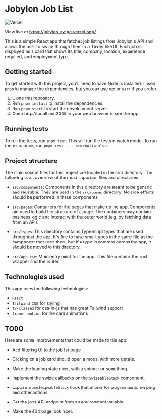 # Jobylon Job List

![Vercel](https://vercelbadge.vercel.app/api/alexanderzinolidis/jobylon-swipe)

View live at https://jobylon-swipe.vercel.app/

This is a simple React app that fetches job listings from Jobylon's API and allows the user to swipe through them in a Tinder like UI. Each job is displayed as a card that shows its title, company, location, experience required, and employment type.

## Getting started

To get started with this project, you'll need to have Node.js installed. I used `pnpm` to manage the dependencies, but you can use `npm` or `yarn` if you prefer.

1. Clone this repository.
2. Run `pnpm install` to install the dependencies.
3. Run `pnpm start` to start the development server.
4. Open http://localhost:3000 in your web browser to see the app.

## Running tests

To run the tests, run `pnpm test`. This will run the tests in watch mode. To run the tests once, run `pnpm test -- --watchAll=false`.

## Project structure

The main source files for this project are located in the src/ directory. The following is an overview of the most important files and directories:

-   `src/components`: Components in this directory are meant to be generic and reusable. They are used in the `src/pages` directory. No side effects should be performed in these components.

-   `src/pages`: Containers for the pages that make up the app. Components are used to build the structure of a page. The containers
    may contain business logic and interact with the outer world (e.g. by fetching data from an API).

-   `src/types`: This directory contains TypeScript types that are used throughout the app. It's fine to have small types in the same file as the component that uses them, but if a type is common across the app, it should be moved to this directory.

-   `src/App.tsx`: Main entry point for the app. This file contains the root wrapper and the router.

## Technologies used

This app uses the following technologies:

-   `React`
-   `Tailwind CSS` for styling
-   `tw-classed` for css-in-js that has great Tailwind support
-   `framer-motion` for the card animations

## TODO

Here are some improvements that could be made to this app:

-   Add filtering UI to the job list page.

-   Clicking on a job card should open a modal with more details.

-   Make the loading state nicer, with a spinner or something.

-   Implement the swipe callbacks on the `SwipeableStack` component.

-   Expose a `useSwipeableStack` hook that allows for programmatic swiping and other actions.

-   Get the jobs API endpoint from an environment variable.

-   Make the 404 page look nicer.
